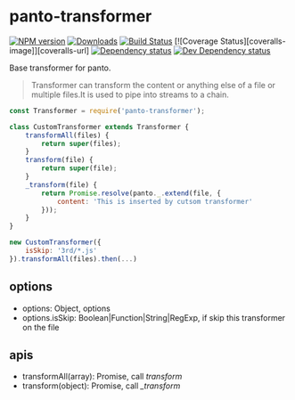 # panto-transformer
[![NPM version][npm-image]][npm-url] [![Downloads][downloads-image]][npm-url] [![Build Status][travis-image]][travis-url] [![Coverage Status][coveralls-image]][coveralls-url] [![Dependency status][david-dm-image]][david-dm-url] [![Dev Dependency status][david-dm-dev-image]][david-dm-dev-url]

Base transformer for panto.

>Transformer can transform the content or anything else of a file or multiple files.It is used to pipe into streams to a chain.

```js
const Transformer = require('panto-transformer');

class CustomTransformer extends Transformer {
    transformAll(files) {
        return super(files);
    }
    transform(file) {
        return super(file);
    }
    _transform(file) {
        return Promise.resolve(panto._.extend(file, {
            content: 'This is inserted by cutsom transformer'
        }));
    }
}

new CustomTransformer({
    isSkip: '3rd/*.js'
}).transformAll(files).then(...)
```

## options
 - options: Object, options
 - options.isSkip: Boolean|Function|String|RegExp, if skip this transformer on the file

## apis
 - transformAll(array): Promise, call _transform_
 - transform(object): Promise, call _\_transform_

[npm-url]: https://npmjs.org/package/panto-transformer
[downloads-image]: http://img.shields.io/npm/dm/panto-transformer.svg
[npm-image]: http://img.shields.io/npm/v/panto-transformer.svg
[travis-url]: https://travis-ci.org/pantojs/panto-transformer
[travis-image]: http://img.shields.io/travis/pantojs/panto-transformer.svg
[david-dm-url]:https://david-dm.org/pantojs/panto-transformer
[david-dm-image]:https://david-dm.org/pantojs/panto-transformer.svg
[david-dm-dev-url]:https://david-dm.org/pantojs/panto-transformer#info=devDependencies
[david-dm-dev-image]:https://david-dm.org/pantojs/panto-transformer/dev-status.svg
[coverage-image]:https://coveralls.io/repos/github/pantojs/panto-transformer/badge.svg?branch=master
[coverage-url]:https://coveralls.io/github/pantojs/panto-transformer?branch=master
